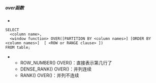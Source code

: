 ##### over函数

* 

```
SELECT
  <column name>,
  <window function> OVER([PARTITION BY <column names>] [ORDER BY <column names>]  [ <ROW or RANGE clause> ])
FROM table;
```

* 
  * ROW_NUMBER() OVER()：直接表示第几行了
  * DENSE_RANK() OVER()：并列连续
  * RANK() OVER()：并列不连续